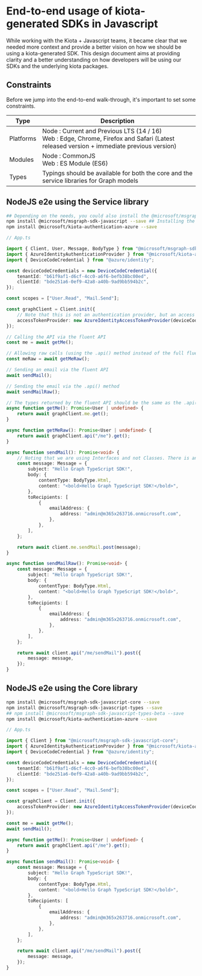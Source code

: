 # End-to-end usage of kiota-generated SDKs in Javascript

While working with the Kiota + Javascript teams, it became clear that we needed more context and provide a better vision on how we should be using a kiota-generated SDK. This design document aims at providing clarity and a better understanding on how developers will be using our SDKs and the underlying kiota packages.

## Constraints

Before we jump into the end-to-end walk-through, it's important to set some constraints.

| Type      | Description                                                                                                                                   |
| --------- | --------------------------------------------------------------------------------------------------------------------------------------------- |
| Platforms | Node : Current and Previous LTS (14 / 16)<br /> Web : Edge, Chrome, Firefox and Safari (Latest released version + immediate previous version) |
| Modules   | Node : CommonJS<br /> Web : ES Module (ES6)                                                                                                   |
| Types     | Typings should be available for both the core and the service libraries for Graph models                                                      |

## NodeJS e2e using the Service library

```bash
## Depending on the needs, you could also install the @microsoft/msgraph-sdk-javascript-beta side-by-side with the v1.0 one. Not covered in this walkthrough.
npm install @microsoft/msgraph-sdk-javascript --save ## Installing the Javascript service library should also install the core SDK and the types (based on the version of the service library).
npm install @microsoft/kiota-authentication-azure --save
```

```typescript
// App.ts

import { Client, User, Message, BodyType } from "@microsoft/msgraph-sdk-javascript";
import { AzureIdentityAuthenticationProvider } from "@microsoft/kiota-authentication-azure";
import { DeviceCodeCredential } from "@azure/identity";

const deviceCodeCredentials = new DeviceCodeCredential({
	tenantId: "b61f9af1-d6cf-4cc0-a6f6-befb38bc00ed",
	clientId: "bde251a6-0ef9-42a8-a40b-9ad9bb594b2c",
});

const scopes = ["User.Read", "Mail.Send"];

const graphClient = Client.init({
	// Note that this is not an authentication provider, but an access token provider.
	accessTokenProvider: new AzureIdentityAccessTokenProvider(deviceCodeCredentials, scopes),
});

// Calling the API via the fluent API
const me = await getMe();

// Allowing raw calls (using the .api() method instead of the full fluent API) is important for migration purposes and cases we don't know the resource beforehands (thinking Graph Explorer, mgt-get, etc.)
const meRaw = await getMeRaw();

// Sending an email via the fluent API
await sendMail();

// Sending the email via the .api() method
await sendMailRaw();

// The types returned by the fluent API should be the same as the .api() area. It should also be the same (or at least very similar) as the current @microsoft/microsoft-graph-types to offer seamless migration.
async function getMe(): Promise<User | undefined> {
	return await graphClient.me.get();
}

async function getMeRaw(): Promise<User | undefined> {
	return await graphClient.api("/me").get();
}

async function sendMail(): Promise<void> {
	// Noting that we are using Interfaces and not Classes. There is an open discussion about this topic here https://github.com/microsoft/kiota/issues/1013
	const message: Message = {
		subject: "Hello Graph TypeScript SDK!",
		body: {
			contentType: BodyType.Html,
			content: "<bold>Hello Graph TypeScript SDK!</bold>",
		},
		toRecipients: [
			{
				emailAddress: {
					address: "admin@m365x263716.onmicrosoft.com",
				},
			},
		],
	};

	return await client.me.sendMail.post(message);
}

async function sendMailRaw(): Promise<void> {
	const message: Message = {
		subject: "Hello Graph TypeScript SDK!",
		body: {
			contentType: BodyType.Html,
			content: "<bold>Hello Graph TypeScript SDK!</bold>",
		},
		toRecipients: [
			{
				emailAddress: {
					address: "admin@m365x263716.onmicrosoft.com",
				},
			},
		],
	};

	return await client.api("/me/sendMail").post({
		message: message,
	});
}
```

## NodeJS e2e using the Core library

```bash
npm install @microsoft/msgraph-sdk-javascript-core --save
npm install @microsoft/msgraph-sdk-javascript-types --save
## npm install @microsoft/msgraph-sdk-javascript-types-beta --save
npm install @microsoft/kiota-authentication-azure --save
```

```typescript
// App.ts

import { Client } from "@microsoft/msgraph-sdk-javascript-core";
import { AzureIdentityAuthenticationProvider } from "@microsoft/kiota-authentication-azure";
import { DeviceCodeCredential } from "@azure/identity";

const deviceCodeCredentials = new DeviceCodeCredential({
	tenantId: "b61f9af1-d6cf-4cc0-a6f6-befb38bc00ed",
	clientId: "bde251a6-0ef9-42a8-a40b-9ad9bb594b2c",
});

const scopes = ["User.Read", "Mail.Send"];

const graphClient = Client.init({
	accessTokenProvider: new AzureIdentityAccessTokenProvider(deviceCodeCredentials, scopes),
});

const me = await getMe();
await sendMail();

async function getMe(): Promise<User | undefined> {
	return await graphClient.api("/me").get();
}

async function sendMail(): Promise<void> {
	const message: Message = {
		subject: "Hello Graph TypeScript SDK!",
		body: {
			contentType: BodyType.Html,
			content: "<bold>Hello Graph TypeScript SDK!</bold>",
		},
		toRecipients: [
			{
				emailAddress: {
					address: "admin@m365x263716.onmicrosoft.com",
				},
			},
		],
	};

	return await client.api("/me/sendMail").post({
		message: message,
	});
}
```
